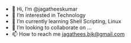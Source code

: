 - 👋 Hi, I’m @jagatheeskumar
- 👀 I’m interested in Technology
- 🌱 I’m currently learning Shell Scripting, Linux
- 💞️ I’m looking to collaborate on ...
- 📫 How to reach me jagathees.bjk@gmail.com

<!---
jagatheesbjk/jagatheesbjk is a ✨ special ✨ repository because its `README.md` (this file) appears on your GitHub profile.
You can click the Preview link to take a look at your changes.
--->
